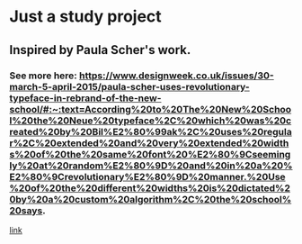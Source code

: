 # Just a study project


## Inspired by Paula Scher's work.
### See more here: https://www.designweek.co.uk/issues/30-march-5-april-2015/paula-scher-uses-revolutionary-typeface-in-rebrand-of-the-new-school/#:~:text=According%20to%20The%20New%20School%20the%20Neue%20typeface%2C%20which%20was%20created%20by%20Bil%E2%80%99ak%2C%20uses%20regular%2C%20extended%20and%20very%20extended%20widths%20of%20the%20same%20font%20%E2%80%9Cseemingly%20at%20random%E2%80%9D%20and%20in%20a%20%E2%80%9Crevolutionary%E2%80%9D%20manner.%20Use%20of%20the%20different%20widths%20is%20dictated%20by%20a%20custom%20algorithm%2C%20the%20school%20says.


[link](https://www.designweek.co.uk/issues/30-march-5-april-2015/paula-scher-uses-revolutionary-typeface-in-rebrand-of-the-new-school/)